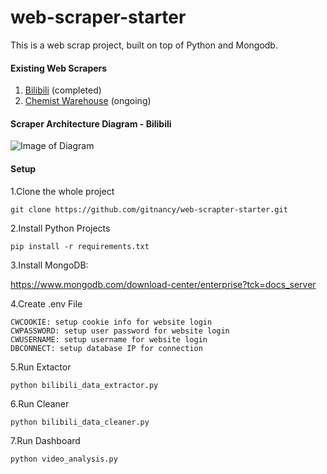 # web-scraper-starter

This is a web scrap project, built on top of Python and Mongodb. 

#### Existing Web Scrapers
1. [Bilibili](https://www.bilibili.com) (completed)
2. [Chemist Warehouse](https://www.chemistwarehouse.com.au) (ongoing)

#### Scraper Architecture Diagram - Bilibili
![Image of Diagram](images/bilibili_web_scraper_diagram.png)

#### Setup 
1.Clone the whole project
```
git clone https://github.com/gitnancy/web-scrapter-starter.git
```
2.Install Python Projects
```shell
pip install -r requirements.txt
```
3.Install MongoDB: 

https://www.mongodb.com/download-center/enterprise?tck=docs_server

4.Create .env File
```
CWCOOKIE: setup cookie info for website login
CWPASSWORD: setup user password for website login
CWUSERNAME: setup username for website login
DBCONNECT: setup database IP for connection
```
5.Run Extactor
```shell
python bilibili_data_extractor.py
```
6.Run Cleaner
```shell
python bilibili_data_cleaner.py
```
7.Run Dashboard
```shell
python video_analysis.py
```